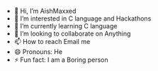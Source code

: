 - 👋 Hi, I’m AishMaxxed
- 👀 I’m interested in C language and Hackathons
- 🌱 I’m currently learning C language
- 💞️ I’m looking to collaborate on Anything
- 📫 How to reach Email me
- 😄 Pronouns: He
- ⚡ Fun fact: I am a Boring person

<!---
AishwaryaDiggal/AishwaryaDiggal is a ✨ special ✨ repository because its `README.md` (this file) appears on your GitHub profile.
You can click the Preview link to take a look at your changes.
--->
